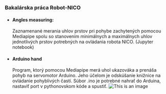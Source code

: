 ### Bakalárska práca Robot-NICO


* #### Angles measuring:
  Zaznamenané merania uhlov prstov pri pohybe zachytených pomocou Mediapipe
  spolu so stanovením minimálnych a maximálnych uhlov jednotlivých prstov potrebných na ovládania 
  robota NICO. (Jupyter notebook)
* #### Arduino hand
  Program, ktorý pomocou Mediapipe merá uhol ukazováka a prenáša pohyb na servomotor Arduino. Jeho účelom
  je odskúšanie knižnice na ovládanie pohyblivých častí. Súbor .ino je potrebné nahrať do Arduina, nastaviť port
  v pythonovskom kóde a spustiť.
  ![This is an image](https://i.ibb.co/V2XtFsc/imagge.jpg)
  
  
